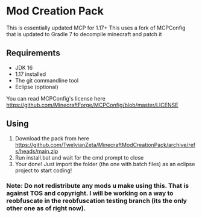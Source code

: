# Mod Creation Pack
This is essentially updated MCP for 1.17+
This uses a fork of MCPConfig that is updated to Gradle 7 to decompile minecraft and patch it
## Requirements
- JDK 16
- 1.17 installed
- The git commandline tool
- Eclipse (optional)

You can read MCPConfig's license here https://github.com/MinecraftForge/MCPConfig/blob/master/LICENSE

## Using
1) Download the pack from here https://github.com/TwelvianZeta/MinecraftModCreationPack/archive/refs/heads/main.zip
2) Run install.bat and wait for the cmd prompt to close
3) Your done! Just import the folder (the one with batch files) as an eclipse project to start coding!

### Note: Do not redistribute any mods u make using this. That is against TOS and copyright. I will be working on a way to reobfuscate in the reobfuscation testing branch (its the only other one as of right now).
